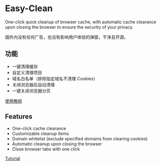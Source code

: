 # Easy-Clean
One-click quick cleanup of browser cache, with automatic cache clearance upon closing the browser to ensure the security of your privacy.

插件内没有任何广告，也没有影响用户体验的弹窗，干净且开源。

## 功能
- 一键清理缓存
- 自定义清理项目
- 域名白名单（排除指定域名不清理 Cookies）
- 关闭浏览器后自动清理
- 一键关闭浏览器分页

[使用教程](https://dev-coco.github.io/post/Easy-Clean/)

## Features
- One-click cache clearance
- Customizable cleanup items
- Domain whitelist (exclude specified domains from clearing cookies)
- Automatic cleanup upon closing the browser
- Close browser tabs with one click

[Tutorial](https://dev-coco.github.io/post/Easy-Clean-EN/)
